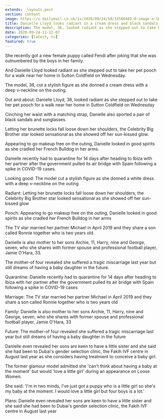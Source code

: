 ```yaml
---
extends: _layouts.post
section: content
image: https://i.dailymail.co.uk/1s/2020/09/24/10/33566402-0-image-a-107_1600940686067.jpg 
title: Danielle Lloyd looks radiant in a cream dress and black sandals 
description: The model, 36, looked radiant as she stepped out to take her pet pooch for a walk near her home in Sutton Coldfield on Wednesday. 
date: 2020-09-24-11-22-07 
categories: [latest, tv] 
featured: true 
--- 
```

She recently got a new female puppy called Fendi after joking that she was outnumbered by the boys in her family.

And Danielle Lloyd looked radiant as she stepped out to take her pet pooch for a walk near her home in Sutton Coldfield on Wednesday.

The model, 36, cut a stylish figure as she donned a cream dress with a deep v-neckline on the outing. 

Out and about: Danielle Lloyd, 36, looked radiant as she stepped out to take her pet pooch for a walk near her home in Sutton Coldfield on Wednesday

Cinching her waist with a matching strap, Danielle also sported a pair of black sandals and sunglasses.

Letting her brunette locks fall loose down her shoulders, the Celebrity Big Brother star looked sensational as she showed off her sun-kissed glow.

Appearing to go makeup free on the outing, Danielle looked in good spirits as she cradled her French Bulldog in her arms.     

Danielle recently had to quarantine for 14 days after heading to Ibiza with her partner after the government pulled its air bridge with Spain following a spike in COVID-19 cases. 

Looking good: The model cut a stylish figure as she donned a white dress with a deep v-neckline on the outing



Radiant: Letting her brunette locks fall loose down her shoulders, the Celebrity Big Brother star looked sensational as she showed off her sun-kissed glow 

Pooch: Appearing to go makeup free on the outing, Danielle looked in good spirits as she cradled her French Bulldog in her arms

The TV star married her partner Michael in April 2019 and they share a son called Ronnie together who is two years old.

Danielle is also mother to her sons Archie, 11, Harry, nine and George, seven, who she shares with former spouse and professional football player, Jamie O'Hara, 33.

The mother-of four revealed she suffered a tragic miscarriage last year but still dreams of having a baby daughter in the future.

Quarantine: Danielle recently had to quarantine for 14 days after heading to Ibiza with her partner after the government pulled its air bridge with Spain following a spike in COVID-19 cases

Marriage: The TV star married her partner Michael in April 2019 and they share a son called Ronnie together who is two years old

Family: Danielle is also mother to her sons Archie, 11, Harry, nine and George, seven, who she shares with former spouse and professional football player, Jamie O'Hara, 33 

Future: The mother-of four revealed she suffered a tragic miscarriage last year but still dreams of having a baby daughter in the future

Danielle even revealed her sons are keen to have a little sister and she said she had been to Dubai's gender selection clinic, the Fakih IVF centre in August last year as she considers having treatment to conceive a baby girl.

The former glamour model admitted she 'can't think about having a baby at the moment' but would 'love a little girl' during an appearance on Loose Women.

She said: 'I'm in two minds, I've just got a puppy who is a little girl so she's my baby at the moment. I would love a little girl but four boys is a lot.'

Plans: Danielle even revealed her sons are keen to have a little sister and she said she had been to Dubai's gender selection clinic, the Fakih IVF centre in August last year

